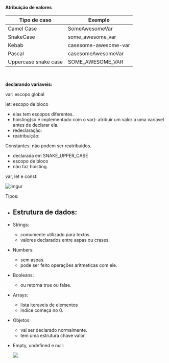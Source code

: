 

**Atribuição de valores**

| Tipo de caso         | Exemplo              |
| -------------------- | -------------------- |
| Camel Case           | SomeAwesomeVar       |
| SnakeCase            | some_awesome_var     |
| Kebab                | casesome-awesome-var |
| Pascal               | casesomeAwesomeVar   |
| Uppercase snake case | SOME_AWESOME_VAR     |

​      

**declarando variaveis:**

var: escopo global

let: escopo de bloco

- elas tem escopos diferentes.
- hoisting(so é implementado com o var): atribuir um valor a uma variavel antes de declarar ela.
- redeclaração: 
- reatribuição:

Constantes: não podem ser reatribuidos.

- declarada em SNAKE_UPPER_CASE
- escopo de bloco
- não faz hoisting.



var, let e const:

![Imgur](https://i.imgur.com/eLHFfW7.png)

Tipos:

- Estrutura de dados:
  - 

- Strings: 

  - comumente utilizado para textos
  - valores declarados entre aspas ou crases.

- Numbers:

  - sem aspas.
  - pode ser feito operações aritmeticas com ele.

- Booleans:

  - ou retorna true ou false.

- Arrays:

  - lista iteraveis de elementos
  - indice começa no 0.

- Objetos:

  - vai ser declarado normalmente.
  - tem uma estrutura chave valor.

- Empty, undefined e null:

  ![](https://i.imgur.com/ESqVoMT.png)

  
